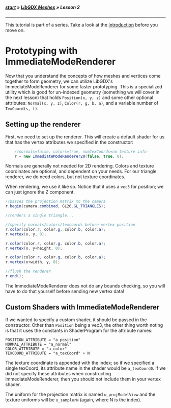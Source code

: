 ##### [start](https://github.com/mattdesl/lwjgl-basics/wiki) » [LibGDX Meshes](LibGDX-Meshes) » Lesson 2

***

This tutorial is part of a series. Take a look at the [Introduction](LibGDX-Meshes) before you move on.

# Prototyping with ImmediateModeRenderer

Now that you understand the concepts of how meshes and vertices come together to form geometry, we can utilize LibGDX's ImmediateModeRenderer for some faster prototyping. This is a specialized utility which is good for un-indexed geometry (something we will cover in the next lesson) that holds `Position(x, y, z)` and some other optional attributes: `Normal(x, y, z)`, `Color(r, g, b, a)`, and a variable number of `TexCoord(s, t)`. 

## Setting up the renderer

First, we need to set up the renderer. This will create a default shader for us that has the vertex attributes we specified in the constructor:

```java
    //normals=false, colors=true, numTexCoords=no texture info
    r = new ImmediateModeRenderer20(false, true, 0);
```

Normals are generally not needed for 2D rendering. Colors and texture coordinates are optional, and dependent on your needs. For our triangle renderer, we do need colors, but not texture coordinates. 

When rendering, we use it like so. Notice that it uses a `vec3` for position; we can just ignore the Z component.
```java
//passes the projection matrix to the camera
r.begin(camera.combined, GL20.GL_TRIANGLES);

//renders a single triangle...

//specify normals/colors/texcoords before vertex position
r.color(color.r, color.g, color.b, color.a);
r.vertex(x, y, 0);

r.color(color.r, color.g, color.b, color.a);
r.vertex(x, y+height, 0);

r.color(color.r, color.g, color.b, color.a);
r.vertex(x+width, y, 0);

//flush the renderer
r.end();
```

The ImmediateModeRenderer does not do any bounds checking, so you will have to do that yourself before sending new vertex data!

## Custom Shaders with ImmediateModeRenderer

If we wanted to specify a custom shader, it should be passed in the constructor. Other than `Position` being a vec3, the other thing worth noting is that it uses the constants in ShaderProgram for the attribute names:
```
POSITION_ATTRIBUTE = "a_position"
NORMAL_ATTRIBUTE = "a_normal"
COLOR_ATTRIBUTE = "a_color"
TEXCOORD_ATTRIBUTE = "a_texCoord" + N
```

The texture coordinate is appended with the index; so if we specified a single texCoord, its attribute name in the shader would be `a_texCoord0`. If we did not specify these attributes when constructing ImmediateModeRenderer, then you should not include them in your vertex shader.

The uniform for the projection matrix is named `u_projModelView` and the texture uniforms will be `u_samplerN` (again, where N is the index).